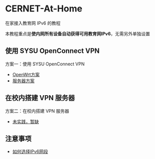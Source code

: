 # CERNET-At-Home
在家接入教育网 IPv6 的教程

本教程重点是**使内网所有设备自动获得可用教育网IPv6**，无需另外单独设置

## 使用 SYSU OpenConnect VPN
方案一：使用 SYSU OpenConnect VPN
* [OpenWrt方案](./OpenConnect-OpenWrt.md)
* [服务器方案](./OpenConnect-Server.md)

## 在校内搭建 VPN 服务器
方案二：在校内搭建 VPN 服务器
* [未实践，暂缺](./Server-Client.md)

## 注意事项
* [如何选择IPv6网段](./How-to-choose-LAN-IPv6.md)
